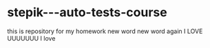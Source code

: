 # stepik---auto-tests-course
this is repository for my homework
new word
new word again 
 I LOVE UUUUUUU
I love
